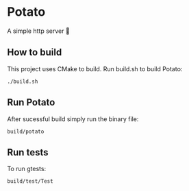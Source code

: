 # Potato
A simple http server 🥔

## How to build
This project uses CMake to build. Run build.sh to build Potato:

```
./build.sh
```

## Run Potato
After sucessful build simply run the binary file:

```
build/potato
```

## Run tests
To run gtests:

```
build/test/Test
```
